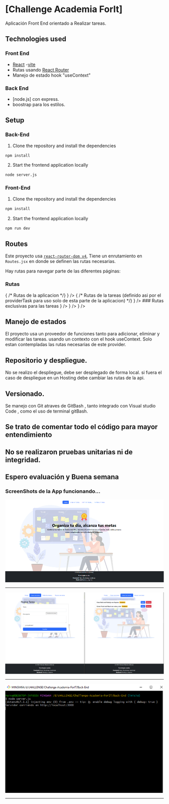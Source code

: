 # \[Challenge Academia ForIt\]

Aplicación Front End orientado a Realizar tareas.

## Technologies used

### Front End
- [React](https://reactjs.org/) 
-[vite]()
- Rutas usando [React Router](https://reacttraining.com/react-router/web/guides/philosophy)
- Manejo de estado hook "useContext"


### Back End
- [node.js] con express. 
- boostrap para los estilos. 

## Setup
### Back-End
1. Clone the repository and install the dependencies
```bash
npm install 
```
2. Start the frontend application locally
```bash
node server.js
```
### Front-End
1. Clone the repository and install the dependencies
```bash
npm install 
```
2. Start the frontend application locally
```bash
npm run dev
```


## Routes
Este proyecto usa  [`react-router-dom v4`](https://reacttraining.com/react-router/core), Tiene un enrutamiento en `Routes.jsx` en donde se definen las rutas necesarias. 

Hay rutas para navegar parte de las diferentes páginas: 

### Rutas
<Routes>
      {        /* Rutas de la aplicacion  */}
      <Route path="/" element={<Home />} />
      {        /* Rutas de la tareas (definido asi por el providerTask para uso solo de esta parte de la aplicacion) */}
      <Route path="/*" element={<RoutesTask />} />
</Routes>
### Rutas exclusivas para las tareas
  <TaskProvider>
      <Routes>
        <Route path="/onetask" element={<OneTask />} />
        <Route path="/alltask" element={<AllTask />} />
        <Route path="/createtask" element={<CreateTask />} />
      </Routes>
    </TaskProvider>


## Manejo de estados

El proyecto usa un proveedor de funciones tanto para adicionar, eliminar y modificar las tareas. usando un contexto con el hook useContext.
Solo estan contempladas las rutas necesarias de este provider.

## Repositorio y despliegue. 
No se realizo el despliegue, debe ser desplegado de forma local. si fuera el caso de despliegue en un Hosting debe cambiar las rutas de la api. 

## Versionado.
Se manejo con Git atraves de GitBash , tanto integrado con Visual studio Code , como el uso de terminal gitBash.

## Se trato de comentar todo el código para mayor entendimiento
## No se realizaron pruebas unitarias ni de integridad. 
## Espero evaluación y Buena semana

### ScreenShots de la App funcionando...

![Front-END Inicio](/screenShots/HomeFE.png)

---

![Front-END Inicio](/screenShots/create-lista.png)

---

![BackEnd Inicio](/screenShots/BackEnd.png)

--- 
